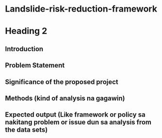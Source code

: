 # Landslide-risk-reduction-framework

# Heading 2
## Introduction
## Problem Statement
## Significance of the proposed project
## Methods (kind of analysis na gagawin)
## Expected output (Like framework or policy sa nakitang problem or issue dun sa analysis from the data sets)
